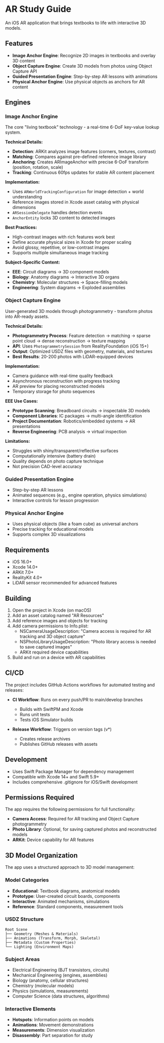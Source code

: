 # AR Study Guide

An iOS AR application that brings textbooks to life with interactive 3D models.

## Features

- **Image Anchor Engine**: Recognize 2D images in textbooks and overlay 3D content
- **Object Capture Engine**: Create 3D models from photos using Object Capture API
- **Guided Presentation Engine**: Step-by-step AR lessons with animations
- **Physical Anchor Engine**: Use physical objects as anchors for AR content

## Engines

### Image Anchor Engine

The core "living textbook" technology - a real-time 6-DoF key-value lookup system.

**Technical Details:**
- **Detection**: ARKit analyzes image features (corners, textures, contrast)
- **Matching**: Compares against pre-defined reference image library
- **Anchoring**: Creates ARImageAnchor with precise 6-DoF transform (position, rotation, scale)
- **Tracking**: Continuous 60fps updates for stable AR content placement

**Implementation:**
- Uses `ARWorldTrackingConfiguration` for image detection + world understanding
- Reference images stored in Xcode asset catalog with physical dimensions
- `ARSessionDelegate` handles detection events
- `AnchorEntity` locks 3D content to detected images

**Best Practices:**
- High-contrast images with rich features work best
- Define accurate physical sizes in Xcode for proper scaling
- Avoid glossy, repetitive, or low-contrast images
- Supports multiple simultaneous image tracking

**Subject-Specific Content:**
- **EEE**: Circuit diagrams → 3D component models
- **Biology**: Anatomy diagrams → Interactive 3D organs
- **Chemistry**: Molecular structures → Space-filling models
- **Engineering**: System diagrams → Exploded assemblies

### Object Capture Engine

User-generated 3D models through photogrammetry - transform photos into AR-ready assets.

**Technical Details:**
- **Photogrammetry Process**: Feature detection → matching → sparse point cloud → dense reconstruction → texture mapping
- **API**: Uses `PhotogrammetrySession` from RealityFoundation (iOS 15+)
- **Output**: Optimized USDZ files with geometry, materials, and textures
- **Best Results**: 20-200 photos with LiDAR-equipped devices

**Implementation:**
- Camera guidance with real-time quality feedback
- Asynchronous reconstruction with progress tracking
- AR preview for placing reconstructed models
- Temporary storage for photo sequences

**EEE Use Cases:**
- **Prototype Scanning**: Breadboard circuits → inspectable 3D models
- **Component Libraries**: IC packages → multi-angle identification
- **Project Documentation**: Robotics/embedded systems → AR presentations
- **Reverse Engineering**: PCB analysis → virtual inspection

**Limitations:**
- Struggles with shiny/transparent/reflective surfaces
- Computationally intensive (battery drain)
- Quality depends on photo capture technique
- Not precision CAD-level accuracy

### Guided Presentation Engine

- Step-by-step AR lessons
- Animated sequences (e.g., engine operation, physics simulations)
- Interactive controls for lesson progression

### Physical Anchor Engine

- Uses physical objects (like a foam cube) as universal anchors
- Precise tracking for educational models
- Supports complex 3D visualizations

## Requirements

- iOS 16.0+
- Xcode 14.0+
- ARKit 7.0+
- RealityKit 4.0+
- LiDAR sensor recommended for advanced features

## Building

1. Open the project in Xcode (on macOS)
2. Add an asset catalog named "AR Resources"
3. Add reference images and objects for tracking
4. Add camera permissions to Info.plist:
   - NSCameraUsageDescription: "Camera access is required for AR tracking and 3D object capture"
   - NSPhotoLibraryUsageDescription: "Photo library access is needed to save captured images"
   - ARKit required device capabilities
5. Build and run on a device with AR capabilities

## CI/CD

The project includes GitHub Actions workflows for automated testing and releases:

- **CI Workflow**: Runs on every push/PR to main/develop branches
  - Builds with SwiftPM and Xcode
  - Runs unit tests
  - Tests iOS Simulator builds
  
- **Release Workflow**: Triggers on version tags (v*)
  - Creates release archives
  - Publishes GitHub releases with assets

## Development

- Uses Swift Package Manager for dependency management
- Compatible with Xcode 14+ and Swift 5.9+
- Includes comprehensive .gitignore for iOS/Swift development

## Permissions Required

The app requires the following permissions for full functionality:

- **Camera Access**: Required for AR tracking and Object Capture photogrammetry
- **Photo Library**: Optional, for saving captured photos and reconstructed models
- **ARKit**: Device capability for AR features

## 3D Model Organization

The app uses a structured approach to 3D model management:

### Model Categories

- **Educational**: Textbook diagrams, anatomical models
- **Prototype**: User-created circuit boards, components  
- **Interactive**: Animated mechanisms, simulations
- **Reference**: Standard components, measurement tools

### USDZ Structure

```text
Root Scene
├── Geometry (Meshes & Materials)
├── Animations (Transform, Morph, Skeletal)
├── Metadata (Custom Properties)
└── Lighting (Environment Maps)
```

### Subject Areas

- Electrical Engineering (BJT transistors, circuits)
- Mechanical Engineering (engines, assemblies)
- Biology (anatomy, cellular structures)
- Chemistry (molecular models)
- Physics (simulations, measurements)
- Computer Science (data structures, algorithms)

### Interactive Elements

- **Hotspots**: Information points on models
- **Animations**: Movement demonstrations
- **Measurements**: Dimension visualization
- **Disassembly**: Part separation for study
